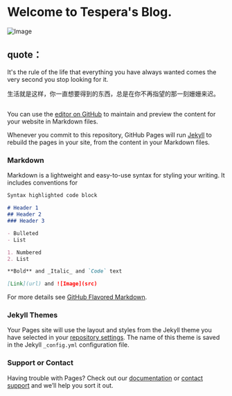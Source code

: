 # Welcome to Tespera's Blog.

![Image](https://image.baidu.com/search/detail?ct=503316480&z=0&ipn=d&word=github&step_word=&hs=0&pn=10&spn=0&di=28388077630&pi=0&rn=1&tn=baiduimagedetail&is=0%2C0&istype=0&ie=utf-8&oe=utf-8&in=&cl=2&lm=-1&st=undefined&cs=13352235%2C3390639229&os=289281207%2C3764693059&simid=4186265840%2C476028810&adpicid=0&lpn=0&ln=1896&fr=&fmq=1492437175026_R&fm=&ic=undefined&s=undefined&se=&sme=&tab=0&width=undefined&height=undefined&face=undefined&ist=&jit=&cg=&bdtype=0&oriquery=&objurl=http%3A%2F%2Fwww.ljzfin.com%2Fuploads%2F1%2Fimage%2Fpublic%2F201507%2F20150730135549_938o8holhs.jpg&fromurl=ippr_z2C%24qAzdH3FAzdH3Fooo_z%26e3Bs3zutg_z%26e3Bv54AzdH3Ftgu5AzdH3Fdalab_z%26e3B3frx&gsm=0&rpstart=0&rpnum=0)

## quote：
It's the rule of the life that everything you have always wanted comes the very second you stop looking for it.

生活就是这样，你一直想要得到的东西，总是在你不再指望的那一刻姗姗来迟。

## 

You can use the [editor on GitHub](https://github.com/Tespera/Tespera.github.io/edit/master/index.md) to maintain and preview the content for your website in Markdown files.

Whenever you commit to this repository, GitHub Pages will run [Jekyll](https://jekyllrb.com/) to rebuild the pages in your site, from the content in your Markdown files.

### Markdown

Markdown is a lightweight and easy-to-use syntax for styling your writing. It includes conventions for

```markdown
Syntax highlighted code block

# Header 1
## Header 2
### Header 3

- Bulleted
- List

1. Numbered
2. List

**Bold** and _Italic_ and `Code` text

[Link](url) and ![Image](src)
```

For more details see [GitHub Flavored Markdown](https://guides.github.com/features/mastering-markdown/).

### Jekyll Themes

Your Pages site will use the layout and styles from the Jekyll theme you have selected in your [repository settings](https://github.com/Tespera/Tespera.github.io/settings). The name of this theme is saved in the Jekyll `_config.yml` configuration file.

### Support or Contact

Having trouble with Pages? Check out our [documentation](https://help.github.com/categories/github-pages-basics/) or [contact support](https://github.com/contact) and we’ll help you sort it out.
